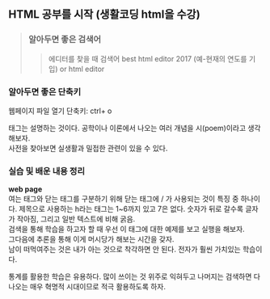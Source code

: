## HTML 공부를 시작 (생활코딩 html을 수강)   
     
> ### 알아두면 좋은 검색어   
>  > 에디터를 찾을 때 검색어 best html editor 2017 (예-현재의 연도를 기입) or html editor    
     
### 알아두면 좋은 단축키    
웹페이지 파일 열기 단축키: ctrl+ o   

태그는 설명하는 것이다. 공학이나 이론에서 나오는 여러 개념을 시(poem)이라고 생각해보자.   
사전을 찾아보면 실생활과 밀접한 관련이 있을 수 있다.     
     
### 실습 및 배운 내용 정리   
<strong> web page </strong>     
여는 태그와 닫는 태그를 구분하기 위해 닫는 태그에 / 가 사용되는 것이 특징 중 하나이다. 제목으로 사용하는 h라는 태그는 1~6까지 있고 7은 없다. 숫자가 뒤로 갈수록 글자가 작아짐, 그리고 일반 텍스트에 비해 굵음.   
검색을 통해 학습을 하고자 할 때 우선 이 태그에 대한 예제를 보고 실행을 해보자.   
그다음에 추론을 통해 이게 머시당가 해보는 시간을 갖자.    
남이 떠먹여주는 것은 내가 아는 것으로 착각하면 안 된다.     전자가 훨씬 가치있는 학습이다.   
     
통계를 활용한 학습은 유용하다. 많이 쓰이는 것 위주로 익혀두고 나머지는 검색하면 다나오는 매우 혁명적 시대이므로 적극 활용하도록 하자.       
    